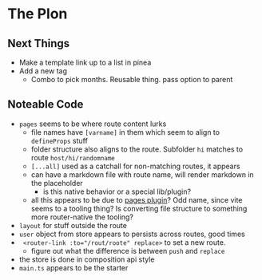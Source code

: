 # The Plon

## Next Things

- Make a template link up to a list in pinea
- Add a new tag
  - Combo to pick months. Reusable thing. pass option to parent

## Noteable Code

- `pages` seems to be where route content lurks
  - file names have `[varname]` in them which seem to align to `defineProps` stuff
  - folder structure also aligns to the route. Subfolder `hi` matches to route `host/hi/randomname`
  - `[...all]` used as a catchall for non-matching routes, it appears
  - can have a markdown file with route name, will render markdown in the placeholder
    - is this native behavior or a special lib/plugin?
  - all this appears to be due to [pages plugin](https://github.com/hannoeru/vite-plugin-pages)? Odd name, since vite seems to a tooling thing? Is converting file structure to something more router-native the tooling?
- `layout` for stuff outside the route
- `user` object from store appears to persists across routes, good times
- ` <router-link :to="/rout/roote" replace>` to set a new route.
  - figure out what the difference is between `push` and `replace`
- the store is done in composition api style
- `main.ts` appears to be the starter